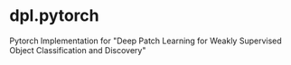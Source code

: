 # dpl.pytorch
Pytorch Implementation for "Deep Patch Learning for Weakly Supervised Object Classification and Discovery"
